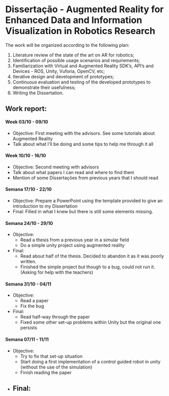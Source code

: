 # Dissertação - Augmented Reality for Enhanced Data and Information Visualization in Robotics Research
The work will be organized according to the following plan:
  1. Literature review of the state of the art on AR for robotics;
  2. Identification of possible usage scenarios and requirements;
  3. Familiarization with Virtual and Augmented Reality SDK’s, 
  API’s and Devices - ROS, Unity, Vuforia, OpenCV, etc;
  4. Iterative design and development of prototypes;
  5. Continuous evaluation and testing of the developed prototypes
  to demonstrate their usefulness;
  6. Writing the Dissertation. 

## Work report:
   
#### Week 03/10 - 09/10
- Objective: First meeting with the advisors. See some tutorials about Augmented Reality
- Talk about what I'll be doing and some tips to help me through it all
   
#### Week 10/10 - 16/10
- Objective: Second meeting with advisors
- Talk about what papers I can read and where to find them
- Mention of some Dissertações from previous years that I should read

#### Semana 17/10 - 22/10
- Objective: Prepare a PowerPoint using the template provided to give an introduction to my Dissertation
- Final: Filled in what I knew but there is still some elements missing.

#### Semana 24/10 - 29/10
- Objective: 
	- Read a thesis from a previous year in a simular field
	- Do a simple unity project using augmented reality
- Final: 
	- Read about half of the thesis. Decided to abandon it as it was poorly written.
	- Finished the simple project but though to a bug, could not run it. (Asking for help with the teachers)
	
#### Semana 31/10 - 04/11
- Objective: 
	- Read a paper
	- Fix the bug
- Final: 
	- Read half-way through the paper
	- Fixed some other set-up problems within Unity but the original one persists

#### Semana 07/11 - 11/11
- Objective: 
	- Try to fix that set-up situation
	- Start doing a first implementation of a control guided robot in unity (without the use of the simulation)
	- Finish reading the paper
- Final:
	- 
	






